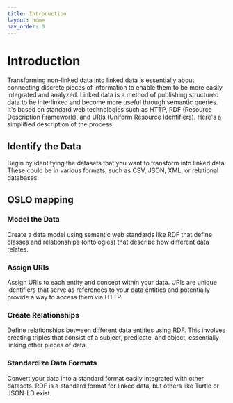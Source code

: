```yaml
---
title: Introduction
layout: home
nav_order: 0
---
```



# Introduction
Transforming non-linked data into linked data is essentially about connecting discrete pieces of information to enable them to be more easily integrated and analyzed. Linked data is a method of publishing structured data to be interlinked and become more useful through semantic queries. It's based on standard web technologies such as HTTP, RDF (Resource Description Framework), and URIs (Uniform Resource Identifiers). Here's a simplified description of the process:

## Identify the Data
Begin by identifying the datasets that you want to transform into linked data. These could be in various formats, such as CSV, JSON, XML, or relational databases.

## OSLO mapping



### Model the Data
Create a data model using semantic web standards like RDF that define classes and relationships (ontologies) that describe how different data relates.

### Assign URIs
Assign URIs to each entity and concept within your data. URIs are unique identifiers that serve as references to your data entities and potentially provide a way to access them via HTTP.

### Create Relationships
Define relationships between different data entities using RDF. This involves creating triples that consist of a subject, predicate, and object, essentially linking other pieces of data.

### Standardize Data Formats
Convert your data into a standard format easily integrated with other datasets. RDF is a standard format for linked data, but others like Turtle or JSON-LD exist.

